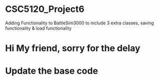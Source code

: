 # CSC5120_Project6
Adding Functionality to BattleSim3000 to include 3 extra classes, saving functionality &amp; load functionality
# Hi My friend, sorry for the delay
# Update the base code

